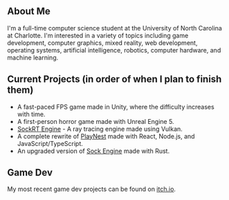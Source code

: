 ## About Me
I'm a full-time computer science student at the University of North Carolina at Charlotte. I'm interested in a variety of topics including game development, computer graphics, mixed reality, web development, operating systems, artificial intelligence, robotics, computer hardware, and machine learning.

## Current Projects (in order of when I plan to finish them)
* A fast-paced FPS game made in Unity, where the difficulty increases with time.
* A first-person horror game made with Unreal Engine 5.
* [SockRT Engine](https://github.com/odesai840/SockRT-Engine) - A ray tracing engine made using Vulkan.
* A complete rewrite of [PlayNest](https://github.com/odesai840/PlayNest-Old) made with React, Node.js, and JavaScript/TypeScript.
* An upgraded version of [Sock Engine](https://github.com/odesai840/Sock-Engine-Old) made with Rust.

## Game Dev
My most recent game dev projects can be found on [itch.io](https://sock8416.itch.io/).

